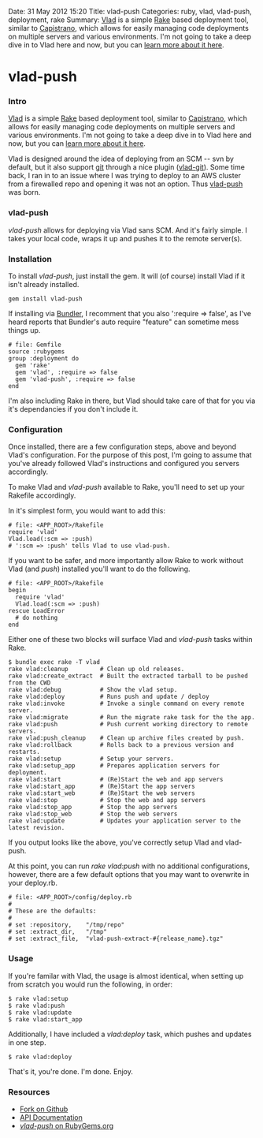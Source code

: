 Date: 31 May 2012 15:20
Title: vlad-push
Categories: ruby, vlad, vlad-push, deployment, rake
Summary: [Vlad](http://rubyhitsquad.com/Vlad_the_Deployer.html) is a simple [Rake](http://rake.rubyforge.org/) based deployment tool, similar to [Capistrano](http://capify.org), which allows for easily managing code deployments on multiple servers and various environments. I'm not going to take a deep dive in to Vlad here and now, but you can [learn more about it here](http://docs.seattlerb.org/vlad/doco/getting_started_txt.html).

# vlad-push

### Intro

[Vlad](http://rubyhitsquad.com/Vlad_the_Deployer.html) is a simple [Rake](http://rake.rubyforge.org/) based deployment tool, similar to [Capistrano](http://capify.org), which allows for easily managing code deployments on multiple servers and various environments. I'm not going to take a deep dive in to Vlad here and now, but you can [learn more about it here](http://docs.seattlerb.org/vlad/doco/getting_started_txt.html).

Vlad is designed around the idea of deploying from an SCM -- svn by default, but it also support [git](http://github.com) through a nice plugin ([vlad-git](https://github.com/jbarnette/vlad-git)).  Some time back, I ran in to an issue where I was trying to deploy to an AWS cluster from a firewalled repo and opening it was not an option. Thus [vlad-push](http://jmervine.github.com/vlad-push/doc/index.html) was born.

### vlad-push

_vlad-push_ allows for deploying via Vlad sans SCM. And it's fairly simple. I takes your local code, wraps it up and pushes it to the remote server(s).

### Installation

To install _vlad-push_, just install the gem. It will (of course) install Vlad if it isn't already installed.

    gem install vlad-push


If installing via [Bundler](http://gembundler.com/), I recomment that you also ':require => false', as I've heard reports that Bundler's auto require "feature" can sometime mess things up.

    # file: Gemfile
    source :rubygems
    group :deployment do
      gem 'rake'
      gem 'vlad', :require => false
      gem 'vlad-push', :require => false
    end

I'm also including Rake in there, but Vlad should take care of that for you via it's dependancies if you don't include it.


### Configuration

Once installed, there are a few configuration steps, above and beyond Vlad's configuration. For the purpose of this post, I'm going to assume that you've already followed Vlad's instructions and configured you servers accordingly.

To make Vlad and _vlad-push_ available to Rake, you'll need to set up your Rakefile accordingly.

In it's simplest form, you would want to add this:

    # file: <APP_ROOT>/Rakefile
    require 'vlad'
    Vlad.load(:scm => :push)
    # ':scm => :push' tells Vlad to use vlad-push.

If you want to be safer, and more importantly allow Rake to work without Vlad (and _push_) installed you'll want to do the following.

    # file: <APP_ROOT>/Rakefile
    begin
      require 'vlad'
      Vlad.load(:scm => :push)
    rescue LoadError
      # do nothing
    end

Either one of these two blocks will surface Vlad and _vlad-push_ tasks within Rake.

    $ bundle exec rake -T vlad
    rake vlad:cleanup         # Clean up old releases.
    rake vlad:create_extract  # Built the extracted tarball to be pushed from the CWD
    rake vlad:debug           # Show the vlad setup.
    rake vlad:deploy          # Runs push and update / deploy
    rake vlad:invoke          # Invoke a single command on every remote server.
    rake vlad:migrate         # Run the migrate rake task for the the app.
    rake vlad:push            # Push current working directory to remote servers.
    rake vlad:push_cleanup    # Clean up archive files created by push.
    rake vlad:rollback        # Rolls back to a previous version and restarts.
    rake vlad:setup           # Setup your servers.
    rake vlad:setup_app       # Prepares application servers for deployment.
    rake vlad:start           # (Re)Start the web and app servers
    rake vlad:start_app       # (Re)Start the app servers
    rake vlad:start_web       # (Re)Start the web servers
    rake vlad:stop            # Stop the web and app servers
    rake vlad:stop_app        # Stop the app servers
    rake vlad:stop_web        # Stop the web servers
    rake vlad:update          # Updates your application server to the latest revision.

If you output looks like the above, you've correctly setup Vlad and vlad-push.


At this point, you can run _rake vlad:push_ with no additional configurations, however, there are a few default options that you may want to overwrite in your deploy.rb.

    # file: <APP_ROOT>/config/deploy.rb
    #
    # These are the defaults:
    #
    # set :repository,    "/tmp/repo"
    # set :extract_dir,   "/tmp"
    # set :extract_file,  "vlad-push-extract-#{release_name}.tgz"

### Usage

If you're familar with Vlad, the usage is almost identical, when setting up from scratch you would run the following, in order:

    $ rake vlad:setup
    $ rake vlad:push
    $ rake vlad:update
    $ rake vlad:start_app

Additionally, I have included a _vlad:deploy_ task, which pushes and updates in one step.

    $ rake vlad:deploy


That's it, you're done. I'm done. Enjoy.


### Resources

* [Fork on Github](https://github.com/jmervine/vlad-push)
* [API Documentation](http://jmervine.github.com/vlad-push/doc/index.html)
* [_vlad-push_ on RubyGems.org](https://rubygems.org/gems/vlad-push)

